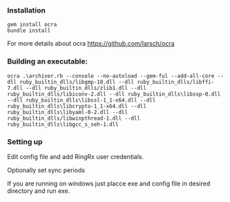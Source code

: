### Installation

    gem install ocra
    bundle install

For more details about ocra https://github.com/larsch/ocra

### Building an executable:

    ocra .\archiver.rb --console --no-autoload --gem-ful --add-all-core --dll ruby_builtin_dlls/libgmp-10.dll --dll ruby_builtin_dlls/libffi-7.dll --dll ruby_builtin_dlls/zlib1.dll --dll ruby_builtin_dlls/libiconv-2.dll --dll ruby_builtin_dlls\libssp-0.dll --dll ruby_builtin_dlls\libssl-1_1-x64.dll --dll ruby_builtin_dlls\libcrypto-1_1-x64.dll --dll ruby_builtin_dlls\libyaml-0-2.dll --dll ruby_builtin_dlls/libwinpthread-1.dll --dll ruby_builtin_dlls\libgcc_s_seh-1.dll

### Setting up

Edit config file and add RingRx user credentials.

Optionally set sync periods

If you are running on windows just placce exe and config file in desired directory and run exe.


